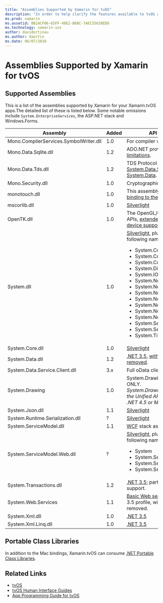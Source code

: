 ```yaml
---
title: "Assemblies Supported by Xamarin for tvOS"
description: "In order to help clarify the features available to tvOS applications, this document provides a list of assemblies supported by Xamarin for tvOS development."
ms.prod: xamarin
ms.assetid: 0B1ACF06-65FF-49E2-B6BC-7AEC55638ED8
ms.technology: xamarin-ios
author: davidortinau
ms.author: daortin
ms.date: 06/07/2016
---
```


# Assemblies Supported by Xamarin for tvOS

## Supported Assemblies

This is a list of the assemblies supported by Xamarin for your Xamarin.tvOS apps.The detailed list of these is listed below.  Some notable omissions include `System.EnterpriseServices`, the ASP.NET stack and Windows.Forms.

|Assembly|Added|API Compatibility|
|---|---|---|
|Mono.CompilerServices.SymbolWriter.dll|1.0|For compiler writers.|
|Mono.Data.Sqlite.dll|1.2|ADO.NET provider for SQLite; see [limitations](~/ios/data-cloud/system.data.md).|
|Mono.Data.Tds.dll|1.2|TDS Protocol support; used for [System.Data.SqlClient](xref:System.Data.SqlClient) support within [System.Data](~/ios/data-cloud/system.data.md).|
|Mono.Security.dll|1.0|Cryptographic APIs.|
|monotouch.dll|1.0|This assembly contains the [C# binding to the CocoaTouch API](/dotnet/api/?view=xamarinios-10.8).|
|mscorlib.dll|1.0|[Silverlight](/previous-versions/windows/silverlight/dotnet-windows-silverlight/cc838194(v=vs.95))|
|OpenTK.dll|1.0|The OpenGL/OpenAL object oriented APIs, [extended to provide iPhone device support](xref:OpenGLES).|
|System.dll|1.0|[Silverlight](/previous-versions/windows/silverlight/dotnet-windows-silverlight/cc838194(v=vs.95)), plus types from the following namespaces: <ul><li>System.Collections.Specialized</li> <li>System.ComponentModel</li> <li>System.ComponentModel.Design</li> <li>System.Diagnostics</li> <li>System.IO.Compression</li> <li>System.Net</li> <li>System.Net.Cache</li> <li>System.Net.Mail</li> <li>System.Net.Mime</li> <li>System.Net.NetworkInformation</li> <li>System.Net.Security</li> <li>System.Net.Sockets</li> <li>System.Security.Authentication</li> <li>System.Security.Cryptography</li> <li>System.Timers</li></ul>|
|System.Core.dll|1.0|[Silverlight](/previous-versions/windows/silverlight/dotnet-windows-silverlight/cc838194(v=vs.95))|
|System.Data.dll|1.2|[.NET 3.5](/previous-versions/ms229335(v=vs.100)), [with some functionality removed](~/ios/data-cloud/system.data.md).|
|System.Data.Service.Client.dll|3.x|Full oData client.|
|System.Drawing|1.0|System.Drawing API - Classic API ONLY.<br />_System.Drawing is not supported in the Unified API for the Xamarin.Mac .NET 4.5 or Mobile frameworks._|
|System.Json.dll|1.1|[Silverlight](/previous-versions/windows/silverlight/dotnet-windows-silverlight/cc838194(v=vs.95))|
|System.Runtime.Serialization.dll|?|[Silverlight](/previous-versions/windows/silverlight/dotnet-windows-silverlight/cc838194(v=vs.95))|
|System.ServiceModel.dll|1.1|[WCF](../../../cross-platform/data-cloud/web-services/index.md) stack as present in [Silverlight](/previous-versions/windows/silverlight/dotnet-windows-silverlight/cc838194(v=vs.95))|
|System.ServiceModel.Web.dll|?|[Silverlight](/previous-versions/windows/silverlight/dotnet-windows-silverlight/cc838194(v=vs.95)), plus types from the following namespaces: <ul><li>System</li><li>System.ServiceModel.Channels</li><li>System.ServiceModel.Description</li><li>System.ServiceModel.Web</li></ul>|
|System.Transactions.dll|1.2|[.NET 3.5](/previous-versions/ms229335(v=vs.100)); part of [System.Data](../../data-cloud/system.data.md) support.|
|System.Web.Services|1.1|[Basic Web services](../../../cross-platform/data-cloud/web-services/index.md) from the .NET 3.5 profile, with the server features removed.|
|System.Xml.dll|1.0|[.NET 3.5](/previous-versions/ms229335(v=vs.100))|
|System.Xml.Linq.dll|1.0|[.NET 3.5](/previous-versions/ms229335(v=vs.100))|

<a name="Summary"></a>

## Portable Class Libraries

In addition to the Mac bindings, Xamarin.tvOS can consume [.NET Portable Class Libraries](~/cross-platform/app-fundamentals/pcl.md).

## Related Links

- [tvOS](https://developer.apple.com/tvos/)
- [tvOS Human Interface Guides](https://developer.apple.com/tvos/human-interface-guidelines/)
- [App Programming Guide for tvOS](https://developer.apple.com/library/prerelease/tvos/documentation/General/Conceptual/AppleTV_PG/)